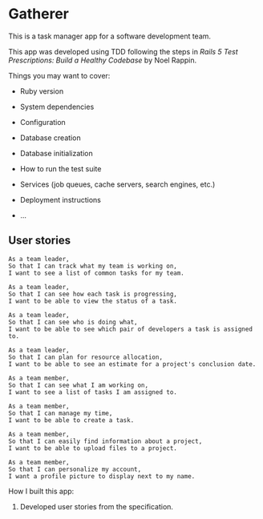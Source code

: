 # Gatherer

This is a task manager app for a software development team. 

This app was developed using TDD following the steps in _Rails 5 Test Prescriptions: Build a Healthy Codebase_ by Noel Rappin.

Things you may want to cover:

* Ruby version

* System dependencies

* Configuration

* Database creation

* Database initialization

* How to run the test suite

* Services (job queues, cache servers, search engines, etc.)

* Deployment instructions

* ...


## User stories

```
As a team leader,
So that I can track what my team is working on,
I want to see a list of common tasks for my team.

As a team leader,
So that I can see how each task is progressing,
I want to be able to view the status of a task.

As a team leader,
So that I can see who is doing what,
I want to be able to see which pair of developers a task is assigned to.

As a team leader,
So that I can plan for resource allocation,
I want to be able to see an estimate for a project's conclusion date.

As a team member,
So that I can see what I am working on,
I want to see a list of tasks I am assigned to.

As a team member,
So that I can manage my time,
I want to be able to create a task.

As a team member,
So that I can easily find information about a project,
I want to be able to upload files to a project.

As a team member,
So that I can personalize my account,
I want a profile picture to display next to my name.

```


How I built this app:

1. Developed user stories from the specification.